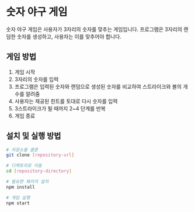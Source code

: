 # 숫자 야구 게임

숫자 야구 게임은 사용자가 3자리의 숫자를 맞추는 게임입니다. 프로그램은 3자리의 랜덤한 숫자를 생성하고, 사용자는 이를 맞추어야 합니다.

## 게임 방법

1. 게임 시작
2. 3자리의 숫자를 입력
3. 프로그램은 입력된 숫자와 랜덤으로 생성된 숫자를 비교하여 스트라이크와 볼의 개수를 알려줌
4. 사용자는 제공된 힌트를 토대로 다시 숫자를 입력
5. 3스트라이크가 될 때까지 2~4 단계를 반복
6. 게임 종료

## 설치 및 실행 방법

```bash
# 저장소를 클론
git clone [repository-url]

# 디렉토리로 이동
cd [repository-directory]

# 필요한 패키지 설치
npm install

# 게임 실행
npm start
